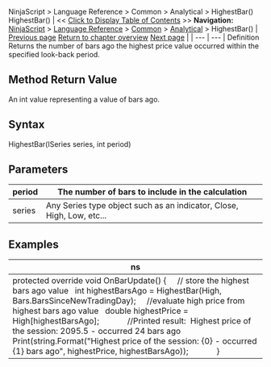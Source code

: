 ﻿
NinjaScript > Language Reference > Common > Analytical > HighestBar()
HighestBar()
| << [Click to Display Table of Contents](highestbar.md) >> **Navigation:**     [NinjaScript](ninjascript-1.md) > [Language Reference](language_reference_wip-1.md) > [Common](common-1.md) > [Analytical](market_data-1.md) > HighestBar() | [Previous page](getmedian-1.md) [Return to chapter overview](market_data-1.md) [Next page](falling-1.md) |
| --- | --- |
Definition
Returns the number of bars ago the highest price value occurred within the specified look-back period. 
## 
## Method Return Value
An int value representing a value of bars ago.
 
## Syntax
HighestBar(ISeries<double> series, int period)
 
## Parameters
| period | The number of bars to include in the calculation |
| --- | --- |
| series | Any Series<double> type object such as an indicator, Close, High, Low, etc... |
## 
## 
## Examples
| ns |
| --- |
| protected override void OnBarUpdate() {       // store the highest bars ago value    int highestBarsAgo = HighestBar(High, Bars.BarsSinceNewTradingDay);        //evaluate high price from highest bars ago value    double highestPrice = High[highestBarsAgo];                 //Printed result:  Highest price of the session: 2095.5 - occurred 24 bars ago    Print(string.Format("Highest price of the session: {0} - occurred {1} bars ago", highestPrice, highestBarsAgo));             } |

